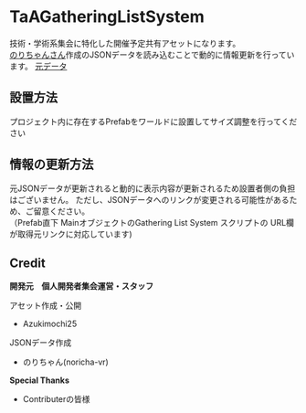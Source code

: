 # TaAGatheringListSystem
  
技術・学術系集会に特化した開催予定共有アセットになります。  
[のりちゃんさん](https://github.com/noricha-vr)作成のJSONデータを読み込むことで動的に情報更新を行っています。
[元データ](https://noricha-vr.github.io/toGithubPagesJson/sample.json)

## 設置方法  
プロジェクト内に存在するPrefabをワールドに設置してサイズ調整を行ってください

## 情報の更新方法
元JSONデータが更新されると動的に表示内容が更新されるため設置者側の負担はございません。
ただし、JSONデータへのリンクが変更される可能性があるため、ご留意ください。  
（Prefab直下 MainオブジェクトのGathering List System スクリプトの URL欄が取得元リンクに対応しています)

## Credit
**開発元　個人開発者集会運営・スタッフ** 

アセット作成・公開  
 - Azukimochi25
  
JSONデータ作成
 - のりちゃん(noricha-vr)  

**Special Thanks**  
 - Contributerの皆様
